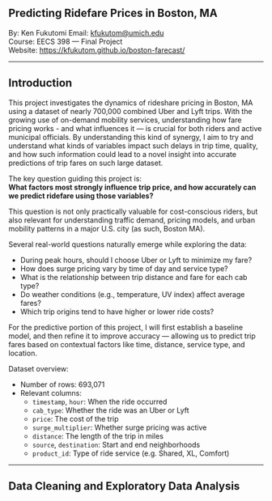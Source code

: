 ## Predicting Ridefare Prices in Boston, MA

By: Ken Fukutomi 
Email: [kfukutom@umich.edu](mailto:kfukutom@umich.edu)  
Course: EECS 398 — Final Project  
Website: https://kfukutom.github.io/boston-farecast/

---

## Introduction 

This project investigates the dynamics of rideshare pricing in Boston, MA using a dataset of nearly 700,000 combined Uber and Lyft trips. With the growing use of on-demand mobility services, understanding how fare pricing works - and what influences it — is crucial for both riders and active municipal officials. By understanding this kind of synergy, I aim to try and understand what kinds of variables impact such delays in trip time, quality, and how such information could lead to a novel insight into accurate predictions of trip fares on such large dataset.

The key question guiding this project is:  
**What factors most strongly influence trip price, and how accurately can we predict ridefare using those variables?**

This question is not only practically valuable for cost-conscious riders, but also relevant for understanding traffic demand, pricing models, and urban mobility patterns in a major U.S. city (as such, Boston MA).

Several real-world questions naturally emerge while exploring the data:

- During peak hours, should I choose Uber or Lyft to minimize my fare?  
- How does surge pricing vary by time of day and service type?  
- What is the relationship between trip distance and fare for each cab type?  
- Do weather conditions (e.g., temperature, UV index) affect average fares?  
- Which trip origins tend to have higher or lower ride costs?  

For the predictive portion of this project, I will first establish a baseline model, and then refine it to improve accuracy — allowing us to predict trip fares based on contextual factors like time, distance, service type, and location.

Dataset overview:  
- Number of rows: 693,071  
- Relevant columns:
  - `timestamp`, `hour`: When the ride occurred  
  - `cab_type`: Whether the ride was an Uber or Lyft  
  - `price`: The cost of the trip  
  - `surge_multiplier`: Whether surge pricing was active  
  - `distance`: The length of the trip in miles  
  - `source`, `destination`: Start and end neighborhoods  
  - `product_id`: Type of ride service (e.g. Shared, XL, Comfort)
  
---

## Data Cleaning and Exploratory Data Analysis 
